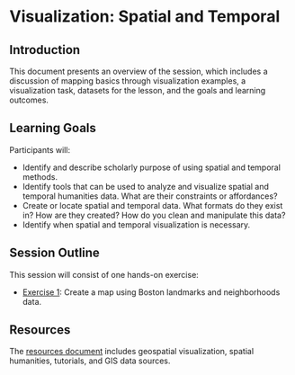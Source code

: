 # Visualization: Spatial and Temporal

## Introduction
This document presents an overview of the session, which includes a discussion of mapping basics through visualization examples, a visualization task, datasets for the lesson, and the goals and learning outcomes. 

## Learning Goals

Participants will:

- Identify and describe scholarly purpose of using spatial and temporal methods.
- Identify tools that can be used to analyze and visualize spatial and temporal humanities data. What are their constraints or affordances?
- Create or locate spatial and temporal data. What formats do they exist in? How are they created? How do you clean and manipulate this data?
- Identify when spatial and temporal visualization is necessary.

## Session Outline
This session will consist of one hands-on exercise:

- [Exercise 1](exercise-1.md): Create a map using Boston landmarks and neighborhoods data.

## Resources
The [resources document](/Carto-Workshop/Carto-2017-Fall/resources.md) includes geospatial visualization, spatial humanities, tutorials, and GIS data sources.
